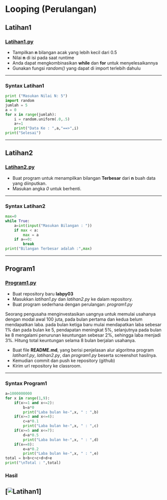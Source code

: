 # Looping (Perulangan)

## Latihan1
### [Latihan1.py](https://github.com/irvanar/labpy03/blob/main/Latihan1.py)
* Tampilkan **n** bilangan acak yang lebih kecil dari 0.5
* Nilai **n** di isi pada saat runtime
* Anda dapat mengkombinasikan **while** dan **for** untuk menyelesaikannya
* Gunakan fungsi *random()* yang dapat di import terlebih dahulu
-----------
### Syntax Latihan1
```Python
print ("Masukan Nilai N: 5")
import random
jumlah = 5
a = 0
for x in range(jumlah):
    i = random.uniform(.0,.5)
    a+=1
    print("Data Ke : ",a,"==>",i)
print("Selesai")
```

-----------
## Latihan2
### [Latihan2.py](https://github.com/irvanar/labpy03/blob/main/Latihan2.py)
* Buat program untuk menampilkan bilangan **Terbesar** dari **n** buah data yang diinputkan.
* Masukan angka *0* untuk berhenti.
-----------

### Syntax Latihan2
```Python
max=0
while True:
    a=int(input("Masukan Bilangan : "))
    if max < a:
        max = a
    if a==0:
        break
print("Bilangan Terbesar adalah :",max)
```

-----------
## Program1
### [Program1.py](https://github.com/irvanar/labpy03/blob/main/program1.py)
* Buat repository baru **labpy03** 
* Masukkan *latihan1.py* dan *latihan2.py* ke dalam repository. 
* Buat program sederhana dengan perulangan: *program1.py*

Seorang pengusaha menginvestasikan uangnya untuk memulai usahanya dengan modal awal 100 juta, pada bulan pertama dan kedua belum mendapatkan laba. pada bulan ketiga baru mulai mendapatkan laba sebesar 1% dan pada bulan ke 5, pendapatan meningkat 5%, selanjutnya pada bulan ke 8 mengalami penurunan keuntungan sebesar 2%, sehingga laba menjadi 3%. Hitung total keuntungan selama 8 bulan berjalan usahanya.

* Buat file **README.md**, yang berisi penjelasan alur algoritma program *latihan1.py*, *latihan2.py*, dan *program1.py* beserta screenshot hasilnya.
* Kemudian commit dan push ke repository (github) 
* Kirim url repository ke classroom. 
-----------

### Syntax Program1
```Python
a=1000000000
for x in range(1,9):
    if(x>=1 and x<=2):
        b=a*0
        print("Laba bulan ke-",x, " : ",b)
    if(x>=3 and x<=4):
        c=a*0.1
        print("Laba bulan ke-",x, " : ",c)
    if(x>=5 and x<=7):
        d=a*0.5
        print("Laba bulan ke-",x, " : ",d)
    if(x==8):
        e=a*0.2
        print("Laba bulan ke-",x, " : ",e)
total = b+b+c+c+d+d+e
print("\nTotal : ",total)
```
### Hasil
[![Latihan1](https://user-images.githubusercontent.com/84762007/147786313-155040e2-67d4-498b-9d96-b9990a281a00.png)]
-----------
